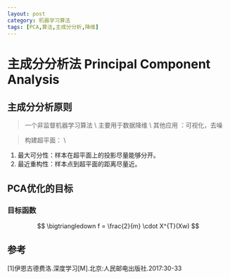 ```yaml
---
layout: post
category: 机器学习算法
tags: [PCA,算法,主成分分析,降维]
---
```



主成分分析法 Principal Component Analysis
================

## 主成分分析原则
	
> 一个非监督机器学习算法 \\
  主要用于数据降维 \\ 
  其他应用 ：可视化，去噪 

> 构建超平面： \\
  1. 最大可分性：样本在超平面上的投影尽量能够分开。
  2. 最近重构性：样本点到超平面的距离尽量近。

## PCA优化的目标

### 目标函数

$$
	\bigtriangledown f = \frac{2}{m} \cdot X^{T}(Xw)
$$



## 参考

[1]伊恩古德费洛.深度学习[M].北京:人民邮电出版社.2017:30-33
 
